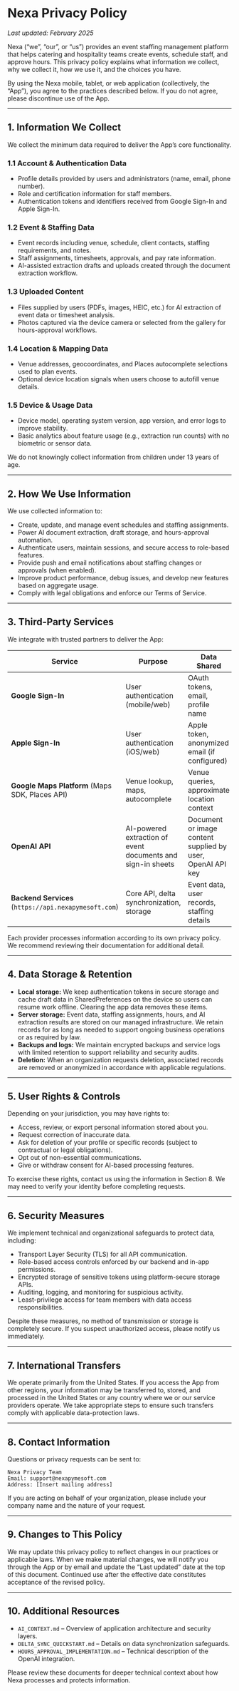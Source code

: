 # Nexa Privacy Policy

_Last updated: February 2025_

Nexa (“we”, “our”, or “us”) provides an event staffing management platform that helps catering and hospitality teams create events, schedule staff, and approve hours. This privacy policy explains what information we collect, why we collect it, how we use it, and the choices you have.

By using the Nexa mobile, tablet, or web application (collectively, the “App”), you agree to the practices described below. If you do not agree, please discontinue use of the App.

---

## 1. Information We Collect

We collect the minimum data required to deliver the App’s core functionality.

### 1.1 Account & Authentication Data
- Profile details provided by users and administrators (name, email, phone number).
- Role and certification information for staff members.
- Authentication tokens and identifiers received from Google Sign-In and Apple Sign-In.

### 1.2 Event & Staffing Data
- Event records including venue, schedule, client contacts, staffing requirements, and notes.
- Staff assignments, timesheets, approvals, and pay rate information.
- AI-assisted extraction drafts and uploads created through the document extraction workflow.

### 1.3 Uploaded Content
- Files supplied by users (PDFs, images, HEIC, etc.) for AI extraction of event data or timesheet analysis.
- Photos captured via the device camera or selected from the gallery for hours-approval workflows.

### 1.4 Location & Mapping Data
- Venue addresses, geocoordinates, and Places autocomplete selections used to plan events.
- Optional device location signals when users choose to autofill venue details.

### 1.5 Device & Usage Data
- Device model, operating system version, app version, and error logs to improve stability.
- Basic analytics about feature usage (e.g., extraction run counts) with no biometric or sensor data.

We do not knowingly collect information from children under 13 years of age.

---

## 2. How We Use Information

We use collected information to:
- Create, update, and manage event schedules and staffing assignments.
- Power AI document extraction, draft storage, and hours-approval automation.
- Authenticate users, maintain sessions, and secure access to role-based features.
- Provide push and email notifications about staffing changes or approvals (when enabled).
- Improve product performance, debug issues, and develop new features based on aggregate usage.
- Comply with legal obligations and enforce our Terms of Service.

---

## 3. Third-Party Services

We integrate with trusted partners to deliver the App:

| Service | Purpose | Data Shared |
| --- | --- | --- |
| **Google Sign-In** | User authentication (mobile/web) | OAuth tokens, email, profile name |
| **Apple Sign-In** | User authentication (iOS/web) | Apple token, anonymized email (if configured) |
| **Google Maps Platform** (Maps SDK, Places API) | Venue lookup, maps, autocomplete | Venue queries, approximate location context |
| **OpenAI API** | AI-powered extraction of event documents and sign-in sheets | Document or image content supplied by user, OpenAI API key |
| **Backend Services** (`https://api.nexapymesoft.com`) | Core API, delta synchronization, storage | Event data, user records, staffing details |

Each provider processes information according to its own privacy policy. We recommend reviewing their documentation for additional detail.

---

## 4. Data Storage & Retention

- **Local storage:** We keep authentication tokens in secure storage and cache draft data in SharedPreferences on the device so users can resume work offline. Clearing the app data removes these items.
- **Server storage:** Event data, staffing assignments, hours, and AI extraction results are stored on our managed infrastructure. We retain records for as long as needed to support ongoing business operations or as required by law.
- **Backups and logs:** We maintain encrypted backups and service logs with limited retention to support reliability and security audits.
- **Deletion:** When an organization requests deletion, associated records are removed or anonymized in accordance with applicable regulations.

---

## 5. User Rights & Controls

Depending on your jurisdiction, you may have rights to:
- Access, review, or export personal information stored about you.
- Request correction of inaccurate data.
- Ask for deletion of your profile or specific records (subject to contractual or legal obligations).
- Opt out of non-essential communications.
- Give or withdraw consent for AI-based processing features.

To exercise these rights, contact us using the information in Section 8. We may need to verify your identity before completing requests.

---

## 6. Security Measures

We implement technical and organizational safeguards to protect data, including:
- Transport Layer Security (TLS) for all API communication.
- Role-based access controls enforced by our backend and in-app permissions.
- Encrypted storage of sensitive tokens using platform-secure storage APIs.
- Auditing, logging, and monitoring for suspicious activity.
- Least-privilege access for team members with data access responsibilities.

Despite these measures, no method of transmission or storage is completely secure. If you suspect unauthorized access, please notify us immediately.

---

## 7. International Transfers

We operate primarily from the United States. If you access the App from other regions, your information may be transferred to, stored, and processed in the United States or any country where we or our service providers operate. We take appropriate steps to ensure such transfers comply with applicable data-protection laws.

---

## 8. Contact Information

Questions or privacy requests can be sent to:

```
Nexa Privacy Team
Email: support@nexapymesoft.com
Address: [Insert mailing address]
```

If you are acting on behalf of your organization, please include your company name and the nature of your request.

---

## 9. Changes to This Policy

We may update this privacy policy to reflect changes in our practices or applicable laws. When we make material changes, we will notify you through the App or by email and update the “Last updated” date at the top of this document. Continued use after the effective date constitutes acceptance of the revised policy.

---

## 10. Additional Resources

- `AI_CONTEXT.md` – Overview of application architecture and security layers.
- `DELTA_SYNC_QUICKSTART.md` – Details on data synchronization safeguards.
- `HOURS_APPROVAL_IMPLEMENTATION.md` – Technical description of the OpenAI integration.

Please review these documents for deeper technical context about how Nexa processes and protects information.

